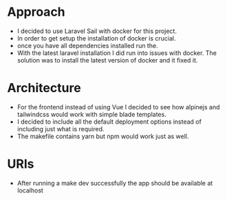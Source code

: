 # Approach

- I decided to use Laravel Sail with docker for this project. 
- In order to get setup the installation of docker is crucial.
- once you have all dependencies installed run the.
- With the latest laravel installation I did run into issues with docker. The solution was to install the latest version of docker and it fixed it. 

# Architecture
- For the frontend instead of using Vue I decided to see how alpinejs and tailwindcss would work with simple blade templates. 
- I decided to include all the default deployment options instead of including just what is required. 
- The makefile contains yarn but npm would work just as well. 

# URls
- After running a make dev successfully the app should be available at localhost